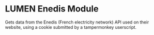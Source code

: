 # LUMEN Enedis Module

Gets data from the Enedis (French electricity network) API used on their website, using a cookie submitted by a tampermonkey userscript.